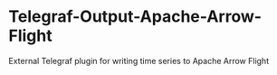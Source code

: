 # Telegraf-Output-Apache-Arrow-Flight
External Telegraf plugin for writing time series to Apache Arrow Flight
